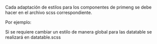 Cada adaptación de estilos para los componentes de primeng se debe hacer en el archivo scss correspondiente.

Por ejemplo:

Si se requiere cambiar un estilo de manera global para las datatable se realizará en datatable.scss
